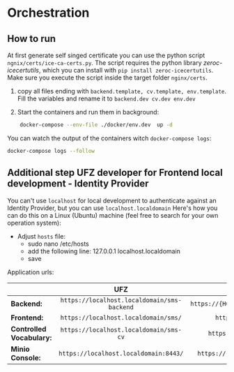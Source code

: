 # Orchestration

## How to run

At first generate self singed certificate you can use the python
script `ngnix/certs/ice-ca-certs.py`. The script requires the python library *zeroc-icecertutils*,
which you can install with `pip install zeroc-icecertutils`. Make sure you execute the script inside
the target folder `nginx/certs`.

1. copy all files ending with
   ```backend.template, cv.template, env.template```. Fill the variables and rename it
   to ```backend.dev cv.dev env.dev```

2. Start the containers and run them in background:

```bash
    docker-compose --env-file ./docker/env.dev  up -d
```

You can watch the output of the containers witch `docker-compose logs`:

```bash
docker-compose logs --follow 
```

## Additional step UFZ developer for Frontend local development - Identity Provider

You can't use `localhost` for local development to authenticate against an Identity Provider, but
you can use `localhost.localdomain`
Here's how you can do this on a Linux (Ubuntu) machine (feel free to search for your own operation
system):

- Adjust `hosts` file:
    - sudo nano /etc/hosts
    - add the following line: 127.0.0.1 localhost.localdomain
    - save

Application urls:

|    |      UFZ      |  GFZ      |
|----------|:-------------:|-------------:|
| __Backend:__  | `https://localhost.localdomain/sms-backend` | `https://{HOST}/backend` |
| __Frontend:__ |    `https://localhost.localdomain/sms/`   |   `https://{HOST}/` |
| __Controlled Vocabulary:__ | `https://localhost.localdomain/sms-cv` |    `https://{HOST}/cv` |
| __Minio Console:__ | `https://localhost.localdomain:8443/` |   `https://{HOST}:8443/` |